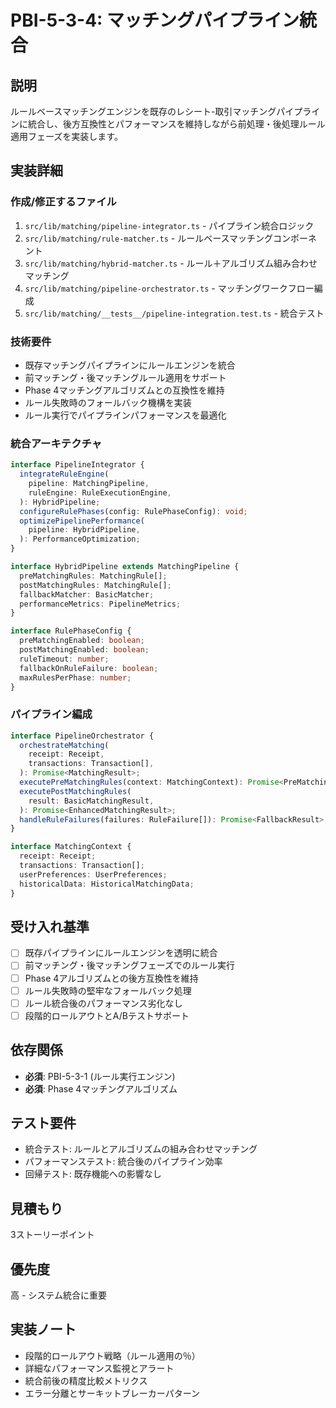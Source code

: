 # PBI-5-3-4: マッチングパイプライン統合

## 説明

ルールベースマッチングエンジンを既存のレシート-取引マッチングパイプラインに統合し、後方互換性とパフォーマンスを維持しながら前処理・後処理ルール適用フェーズを実装します。

## 実装詳細

### 作成/修正するファイル

1. `src/lib/matching/pipeline-integrator.ts` - パイプライン統合ロジック
2. `src/lib/matching/rule-matcher.ts` - ルールベースマッチングコンポーネント
3. `src/lib/matching/hybrid-matcher.ts` - ルール＋アルゴリズム組み合わせマッチング
4. `src/lib/matching/pipeline-orchestrator.ts` - マッチングワークフロー編成
5. `src/lib/matching/__tests__/pipeline-integration.test.ts` - 統合テスト

### 技術要件

- 既存マッチングパイプラインにルールエンジンを統合
- 前マッチング・後マッチングルール適用をサポート
- Phase 4マッチングアルゴリズムとの互換性を維持
- ルール失敗時のフォールバック機構を実装
- ルール実行でパイプラインパフォーマンスを最適化

### 統合アーキテクチャ

```typescript
interface PipelineIntegrator {
  integrateRuleEngine(
    pipeline: MatchingPipeline,
    ruleEngine: RuleExecutionEngine,
  ): HybridPipeline;
  configureRulePhases(config: RulePhaseConfig): void;
  optimizePipelinePerformance(
    pipeline: HybridPipeline,
  ): PerformanceOptimization;
}

interface HybridPipeline extends MatchingPipeline {
  preMatchingRules: MatchingRule[];
  postMatchingRules: MatchingRule[];
  fallbackMatcher: BasicMatcher;
  performanceMetrics: PipelineMetrics;
}

interface RulePhaseConfig {
  preMatchingEnabled: boolean;
  postMatchingEnabled: boolean;
  ruleTimeout: number;
  fallbackOnRuleFailure: boolean;
  maxRulesPerPhase: number;
}
```

### パイプライン編成

```typescript
interface PipelineOrchestrator {
  orchestrateMatching(
    receipt: Receipt,
    transactions: Transaction[],
  ): Promise<MatchingResult>;
  executePreMatchingRules(context: MatchingContext): Promise<PreMatchingResult>;
  executePostMatchingRules(
    result: BasicMatchingResult,
  ): Promise<EnhancedMatchingResult>;
  handleRuleFailures(failures: RuleFailure[]): Promise<FallbackResult>;
}

interface MatchingContext {
  receipt: Receipt;
  transactions: Transaction[];
  userPreferences: UserPreferences;
  historicalData: HistoricalMatchingData;
}
```

## 受け入れ基準

- [ ] 既存パイプラインにルールエンジンを透明に統合
- [ ] 前マッチング・後マッチングフェーズでのルール実行
- [ ] Phase 4アルゴリズムとの後方互換性を維持
- [ ] ルール失敗時の堅牢なフォールバック処理
- [ ] ルール統合後のパフォーマンス劣化なし
- [ ] 段階的ロールアウトとA/Bテストサポート

## 依存関係

- **必須**: PBI-5-3-1 (ルール実行エンジン)
- **必須**: Phase 4マッチングアルゴリズム

## テスト要件

- 統合テスト: ルールとアルゴリズムの組み合わせマッチング
- パフォーマンステスト: 統合後のパイプライン効率
- 回帰テスト: 既存機能への影響なし

## 見積もり

3ストーリーポイント

## 優先度

高 - システム統合に重要

## 実装ノート

- 段階的ロールアウト戦略（ルール適用の％）
- 詳細なパフォーマンス監視とアラート
- 統合前後の精度比較メトリクス
- エラー分離とサーキットブレーカーパターン
